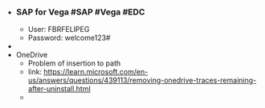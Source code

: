 - ### SAP for Vega #SAP #Vega #EDC
	- User: FBRFELIPEG
	- Password: welcome123#
-
- OneDrive
	- Problem of insertion to path
	- link: https://learn.microsoft.com/en-us/answers/questions/439113/removing-onedrive-traces-remaining-after-uninstall.html
	-